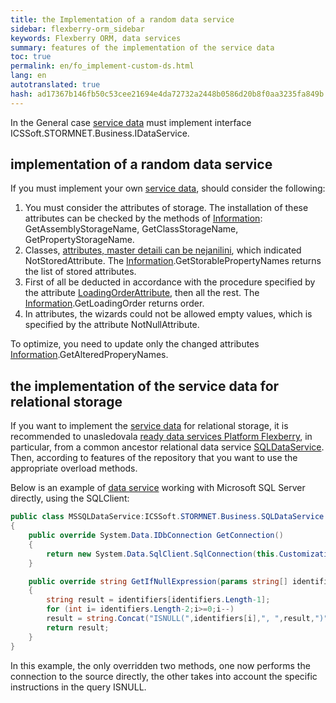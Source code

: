 ```yaml
---
title: the Implementation of a random data service
sidebar: flexberry-orm_sidebar
keywords: Flexberry ORM, data services
summary: features of the implementation of the service data
toc: true
permalink: en/fo_implement-custom-ds.html
lang: en
autotranslated: true
hash: ad17367b146fb50c53cee21694e4da72732a2448b0586d20b8f0aa3235fa849b
---
```


In the General case [service data](fo_data-service.html) must implement interface ICSSoft.STORMNET.Business.IDataService.

## implementation of a random data service

If you must implement your own [service data](fo_data-service.html), should consider the following:

1. You must consider the attributes of storage. The installation of these attributes can be checked by the methods of [Information](fo_methods-class-information.html): GetAssemblyStorageName, GetClassStorageName, GetPropertyStorageName.
2. Classes, [attributes, master detaili can be nejanilini](fo_not-stored-attributes.html), which indicated NotStoredAttribute. The [Information](fo_methods-class-information.html).GetStorablePropertyNames returns the list of stored attributes.
3. First of all be deducted in accordance with the procedure specified by the attribute [LoadingOrderAttribute](fo_order-loading-property.html), then all the rest. The [Information](fo_methods-class-information.html).GetLoadingOrder returns order.
4. In attributes, the wizards could not be allowed empty values, which is specified by the attribute NotNullAttribute.

To optimize, you need to update only the changed attributes [Information](fo_methods-class-information.html).GetAlteredProperyNames.

## the implementation of the service data for relational storage

If you want to implement the [service data](fo_data-service.html) for relational storage, it is recommended to unasledovala [ready data services Platform Flexberry](fo_standard-data-services.html), in particular, from a common ancestor relational data service [SQLDataService](fo_sql-data-service.html). Then, according to features of the repository that you want to use the appropriate overload methods.

Below is an example of [data service](fo_data-service.html) working with Microsoft SQL Server directly, using the SQLClient:

``` csharp
public class MSSQLDataService:ICSSoft.STORMNET.Business.SQLDataService
{
    public override System.Data.IDbConnection GetConnection()
    {
        return new System.Data.SqlClient.SqlConnection(this.CustomizationString);
    }

    public override string GetIfNullExpression(params string[] identifiers)
    {
        string result = identifiers[identifiers.Length-1];
        for (int i= identifiers.Length-2;i>=0;i--)
        result = string.Concat("ISNULL(",identifiers[i],", ",result,")");
        return result;
    }
}
```

In this example, the only overridden two methods, one now performs the connection to the source directly, the other takes into account the specific instructions in the query ISNULL.



